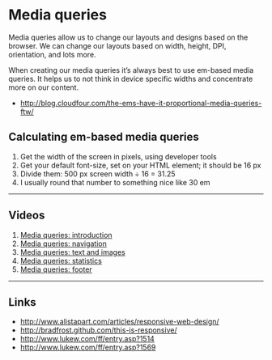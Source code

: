 # Media queries

Media queries allow us to change our layouts and designs based on the browser.
We can change our layouts based on width, height, DPI, orientation, and lots more.

When creating our media queries it’s always best to use em-based media queries.
It helps us to not think in device specific widths and concentrate more on our content.

- http://blog.cloudfour.com/the-ems-have-it-proportional-media-queries-ftw/

## Calculating em-based media queries

1. Get the width of the screen in pixels, using developer tools
2. Get your default font-size, set on your HTML element; it should be 16 px
3. Divide them: 500 px screen width ÷ 16 = 31.25
4. I usually round that number to something nice like 30 em

---

## Videos

1. [Media queries: introduction](http://www.youtube.com/watch?v=X8sUiRemgqU)
2. [Media queries: navigation](http://www.youtube.com/watch?v=h3NDW1K2MzE)
3. [Media queries: text and images](http://www.youtube.com/watch?v=t8rVXUb_IEA)
4. [Media queries: statistics](http://www.youtube.com/watch?v=JTjFCQVdUaw)
5. [Media queries: footer](http://www.youtube.com/watch?v=666RguQaq2k)

---

## Links

- http://www.alistapart.com/articles/responsive-web-design/
- http://bradfrost.github.com/this-is-responsive/
- http://www.lukew.com/ff/entry.asp?1514
- http://www.lukew.com/ff/entry.asp?1569
